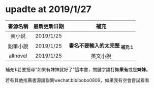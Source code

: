 # upadte at 2019/1/27

|書源名稱 |最新更新日期|補充 |
|:--------:|:--------:|:---:|
|亲小说 |2019/1/25|
|鉛筆小說|2019/1/25|**書名不要輸入的太完整<sub> 補充:1</sub>**|
|allnovel|2019/1/25|英文小說|

補充1:若要搜尋"如果有妺妺就好了"這本書，關鍵字請打**如果有**或是**妹妹**。

若有其他推薦書源請聯繫wechat:bibibobo0809，如果我有空會嘗試看看
